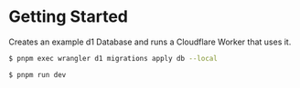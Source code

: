 # Getting Started

Creates an example d1 Database and runs a Cloudflare Worker that uses it.

```sh
$ pnpm exec wrangler d1 migrations apply db --local
```

```sh
$ pnpm run dev
```
